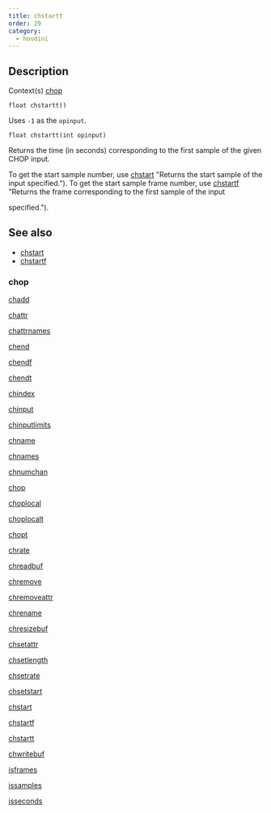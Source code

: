 ```yaml
---
title: chstartt
order: 29
category:
  - houdini
---
```


## Description

Context(s) [chop](../contexts/chop.html)

`float chstartt()`

Uses `-1` as the `opinput`.

`float chstartt(int opinput)`

Returns the time (in seconds) corresponding to the first sample of the given
CHOP input.

To get the start sample number, use [chstart](chstart.html) "Returns the start
sample of the input specified."). To get the start sample frame number, use
[chstartf](chstartf.html) "Returns the frame corresponding to the first sample
of the input

specified.").

## See also

- [chstart ](chstart.html)
- [chstartf ](chstartf.html)

### chop

[chadd ](chadd.html)

[chattr ](chattr.html)

[chattrnames ](chattrnames.html)

[chend ](chend.html)

[chendf ](chendf.html)

[chendt ](chendt.html)

[chindex ](chindex.html)

[chinput ](chinput.html)

[chinputlimits ](chinputlimits.html)

[chname ](chname.html)

[chnames ](chnames.html)

[chnumchan ](chnumchan.html)

[chop ](chop.html)

[choplocal ](choplocal.html)

[choplocalt ](choplocalt.html)

[chopt ](chopt.html)

[chrate ](chrate.html)

[chreadbuf ](chreadbuf.html)

[chremove ](chremove.html)

[chremoveattr ](chremoveattr.html)

[chrename ](chrename.html)

[chresizebuf ](chresizebuf.html)

[chsetattr ](chsetattr.html)

[chsetlength ](chsetlength.html)

[chsetrate ](chsetrate.html)

[chsetstart ](chsetstart.html)

[chstart ](chstart.html)

[chstartf ](chstartf.html)

[chstartt ](chstartt.html)

[chwritebuf ](chwritebuf.html)

[isframes ](isframes.html)

[issamples ](issamples.html)

[isseconds ](isseconds.html)
